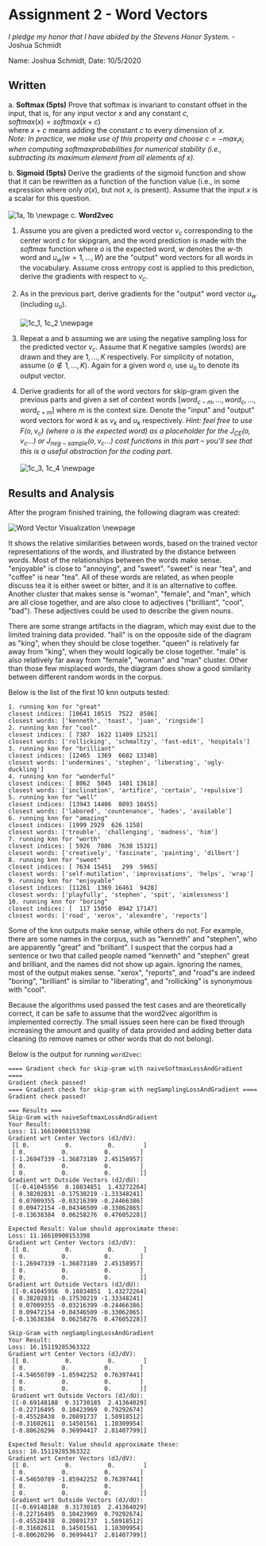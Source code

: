 # Assignment 2 - Word Vectors

*I pledge my honor that I have abided by the Stevens Honor System.* - Joshua Schmidt

Name: Joshua Schmidt, Date: 10/5/2020

## Written

a. **Softmax (5pts)** Prove that softmax is invariant to constant offset in the input, that is, for any input vector $x$ and any constant $c$,\
$softmax(x) = softmax(x + c)$\
where $x+c$ means adding the constant $c$ to every dimension of $x$.\
*Note: In practice, we make use of this property and choose $c = −max_{i}x_{i}$ when computing softmaxprobabilities for numerical stability (i.e., subtracting its maximum element from all elements of x).*

b. **Sigmoid (5pts)** Derive the gradients of the sigmoid function and show that it can be rewritten as a function of the function value (i.e., in some expression where only $\sigma (x)$, but not $x$, is present). Assume that the input $x$ is a scalar for this question.\
\
![1a, 1b](proofs/1a_b.jpg)
\newpage
c. **Word2vec**
  1. Assume you are given a predicted word vector $v_{c}$ corresponding to the center word $c$ for skipgram, and the word prediction is made with the $softmax$ function where $o$ is the expected word, $w$ denotes the $w$-th word and $u_{w}(w = 1, ..., W)$ are the "output" word vectors for all words in the vocabulary. Assume cross entropy cost is applied to this prediction, derive the gradients with respect to $v_{c}$.

  2. As in the previous part, derive gradients for the "output" word vector $u_{w}$ (including $u_{o}$).\
  \
  ![1c_1, 1c_2](proofs/1c_12.jpg)
  \newpage
  3. Repeat a and b assuming we are using the negative sampling loss for the predicted vector $v_{c}$. Assume that $K$ negative samples (words) are drawn and they are $1,...,K$ respectively. For simplicity of notation, assume $(o \notin {1,...,K})$. Again for a given word $o$, use $u_{o}$ to denote its output vector.

  4. Derive gradients for all of the word vectors for skip-gram given the previous parts and given a set of context words $[word_{c − m},...,word_{c},...,word_{c + m}]$ where $m$ is the context size. Denote the "input" and "output" word vectors for word $k$ as $v_{k}$ and $u_{k}$ respectively. *Hint: feel free to use $F(o,v_{c})$ (where $o$ is the expected word) as a placeholder for the $J_{CE}(o,v_{c}...)$ or $J_{neg-sample}(o,v_{c}...)$ cost functions in this part – you’ll see that this is a useful abstraction for the coding part.*\
  \
  ![1c_3, 1c_4](proofs/1c_34.jpg)
  \newpage

## Results and Analysis

After the program finished training, the following diagram was created:

![Word Vector Visualization](output/word_vectors.png)
\newpage

It shows the relative similarities between words, based on the trained vector representations of the words, and illustrated by the distance between words. Most of the relationships between the words make sense. "enjoyable" is close to "annoying", and "sweet". "sweet" is near "tea", and "coffee" is near "tea". All of these words are related, as when people discuss tea it is either sweet or bitter, and it is an alternative to coffee. Another cluster that makes sense is "woman", "female", and "man", which are all close together, and are also close to adjectives ("brilliant", "cool", "bad"). These adjectives could be used to describe the given nouns.

There are some strange artifacts in the diagram, which may exist due to the limited training data provided. "hail" is on the opposite side of the diagram as "king", when they should be close together. "queen" is relatively far away from "king", when they would logically be close together. "male" is also relatively far away from "female", "woman" and "man" cluster. Other than those few misplaced words, the diagram does show a good similarity between different random words in the corpus.

Below is the list of the first 10 knn outputs tested:

```log
1. running knn for "great"
closest indices: [10641 10515  7522  8586]
closest words: ['kenneth', 'toast', 'juan', 'ringside']
2. running knn for "cool"
closest indices: [ 7387  1622 11409 12521]
closest words: ['rollicking', 'schmaltzy', 'fast-edit', 'hospitals']
3. running knn for "brilliant"
closest indices: [12465  1369  6602 13340]
closest words: ['undermines', 'stephen', 'liberating', 'ugly-duckling']
4. running knn for "wonderful"
closest indices: [ 8062  5045  1401 13618]
closest words: ['inclination', 'artifice', 'certain', 'repulsive']
5. running knn for "well"
closest indices: [13943 14406  8893 10455]
closest words: ['labored', 'countenance', 'hades', 'available']
6. running knn for "amazing"
closest indices: [1999 2929  626 1158]
closest words: ['trouble', 'challenging', 'madness', 'him']
7. running knn for "worth"
closest indices: [ 5926  7886  7638 15321]
closest words: ['creatively', 'fascinate', 'painting', 'dilbert']
8. running knn for "sweet"
closest indices: [ 7634 15451   299  5965]
closest words: ['self-mutilation', 'improvisations', 'helps', 'wrap']
9. running knn for "enjoyable"
closest indices: [11261  1369 16461  9428]
closest words: ['playfully', 'stephen', 'spit', 'aimlessness']
10. running knn for "boring"
closest indices: [  117 15050  8942 17147]
closest words: ['road', 'xerox', 'alexandre', 'reports']
```

Some of the knn outputs make sense, while others do not. For example, there are some names in the corpus, such as "kenneth" and "stephen", who are apparently "great" and "brilliant". I suspect that the corpus had a sentence or two that called people named "kenneth" and "stephen" great and brilliant, and the names did not show up again. Ignoring the names, most of the output makes sense. "xerox", "reports", and "road"s are indeed "boring", "brilliant" is similar to "liberating", and "rollicking" is synonymous with "cool".

Because the algorithms used passed the test cases and are theoretically correct, it can be safe to assume that the word2vec algorithm is implemented correctly. The small issues seen here can be fixed through increasing the amount and quality of data provided and adding better data cleaning (to remove names or other words that do not belong).

Below is the output for running `word2vec`:

```logs
==== Gradient check for skip-gram with naiveSoftmaxLossAndGradient ====
Gradient check passed!
==== Gradient check for skip-gram with negSamplingLossAndGradient ====
Gradient check passed!

=== Results ===
Skip-Gram with naiveSoftmaxLossAndGradient
Your Result:
Loss: 11.16610900153398
Gradient wrt Center Vectors (dJ/dV):
 [[ 0.          0.          0.        ]
 [ 0.          0.          0.        ]
 [-1.26947339 -1.36873189  2.45158957]
 [ 0.          0.          0.        ]
 [ 0.          0.          0.        ]]
Gradient wrt Outside Vectors (dJ/dU):
 [[-0.41045956  0.18834851  1.43272264]
 [ 0.38202831 -0.17530219 -1.33348241]
 [ 0.07009355 -0.03216399 -0.24466386]
 [ 0.09472154 -0.04346509 -0.33062865]
 [-0.13638384  0.06258276  0.47605228]]

Expected Result: Value should approximate these:
Loss: 11.16610900153398
Gradient wrt Center Vectors (dJ/dV):
 [[ 0.          0.          0.        ]
 [ 0.          0.          0.        ]
 [-1.26947339 -1.36873189  2.45158957]
 [ 0.          0.          0.        ]
 [ 0.          0.          0.        ]]
Gradient wrt Outside Vectors (dJ/dU):
 [[-0.41045956  0.18834851  1.43272264]
 [ 0.38202831 -0.17530219 -1.33348241]
 [ 0.07009355 -0.03216399 -0.24466386]
 [ 0.09472154 -0.04346509 -0.33062865]
 [-0.13638384  0.06258276  0.47605228]]
    
Skip-Gram with negSamplingLossAndGradient
Your Result:
Loss: 16.15119285363322
Gradient wrt Center Vectors (dJ/dV):
 [[ 0.          0.          0.        ]
 [ 0.          0.          0.        ]
 [-4.54650789 -1.85942252  0.76397441]
 [ 0.          0.          0.        ]
 [ 0.          0.          0.        ]]
 Gradient wrt Outside Vectors (dJ/dU):
 [[-0.69148188  0.31730185  2.41364029]
 [-0.22716495  0.10423969  0.79292674]
 [-0.45528438  0.20891737  1.58918512]
 [-0.31602611  0.14501561  1.10309954]
 [-0.80620296  0.36994417  2.81407799]]

Expected Result: Value should approximate these:
Loss: 16.15119285363322
Gradient wrt Center Vectors (dJ/dV):
 [[ 0.          0.          0.        ]
 [ 0.          0.          0.        ]
 [-4.54650789 -1.85942252  0.76397441]
 [ 0.          0.          0.        ]
 [ 0.          0.          0.        ]]
 Gradient wrt Outside Vectors (dJ/dU):
 [[-0.69148188  0.31730185  2.41364029]
 [-0.22716495  0.10423969  0.79292674]
 [-0.45528438  0.20891737  1.58918512]
 [-0.31602611  0.14501561  1.10309954]
 [-0.80620296  0.36994417  2.81407799]]
```

